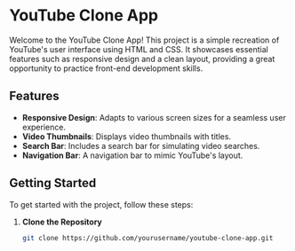 # YouTube Clone App

Welcome to the YouTube Clone App! This project is a simple recreation of YouTube's user interface using HTML and CSS. It showcases essential features such as responsive design and a clean layout, providing a great opportunity to practice front-end development skills.

## Features

- **Responsive Design**: Adapts to various screen sizes for a seamless user experience.
- **Video Thumbnails**: Displays video thumbnails with titles.
- **Search Bar**: Includes a search bar for simulating video searches.
- **Navigation Bar**: A navigation bar to mimic YouTube's layout.

## Getting Started

To get started with the project, follow these steps:

1. **Clone the Repository**

   ```bash
   git clone https://github.com/yourusername/youtube-clone-app.git
